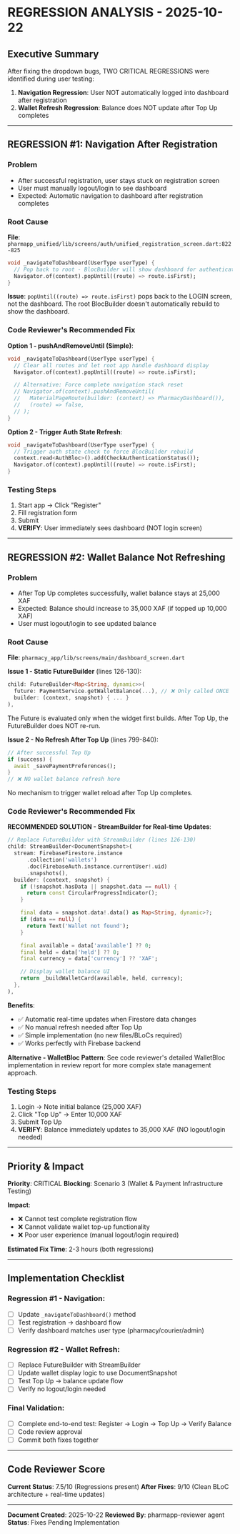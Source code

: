 # REGRESSION ANALYSIS - 2025-10-22

## Executive Summary

After fixing the dropdown bugs, TWO CRITICAL REGRESSIONS were identified during user testing:

1. **Navigation Regression**: User NOT automatically logged into dashboard after registration
2. **Wallet Refresh Regression**: Balance does NOT update after Top Up completes

---

## REGRESSION #1: Navigation After Registration

### Problem
- After successful registration, user stays stuck on registration screen
- User must manually logout/login to see dashboard
- Expected: Automatic navigation to dashboard after registration completes

### Root Cause
**File**: `pharmapp_unified/lib/screens/auth/unified_registration_screen.dart:822-825`

```dart
void _navigateToDashboard(UserType userType) {
  // Pop back to root - BlocBuilder will show dashboard for authenticated user
  Navigator.of(context).popUntil((route) => route.isFirst);
}
```

**Issue**: `popUntil((route) => route.isFirst)` pops back to the LOGIN screen, not the dashboard. The root BlocBuilder doesn't automatically rebuild to show the dashboard.

### Code Reviewer's Recommended Fix

**Option 1 - pushAndRemoveUntil (Simple)**:
```dart
void _navigateToDashboard(UserType userType) {
  // Clear all routes and let root app handle dashboard display
  Navigator.of(context).popUntil((route) => route.isFirst);

  // Alternative: Force complete navigation stack reset
  // Navigator.of(context).pushAndRemoveUntil(
  //   MaterialPageRoute(builder: (context) => PharmacyDashboard()),
  //   (route) => false,
  // );
}
```

**Option 2 - Trigger Auth State Refresh**:
```dart
void _navigateToDashboard(UserType userType) {
  // Trigger auth state check to force BlocBuilder rebuild
  context.read<AuthBloc>().add(CheckAuthenticationStatus());
  Navigator.of(context).popUntil((route) => route.isFirst);
}
```

### Testing Steps
1. Start app → Click "Register"
2. Fill registration form
3. Submit
4. **VERIFY**: User immediately sees dashboard (NOT login screen)

---

## REGRESSION #2: Wallet Balance Not Refreshing

### Problem
- After Top Up completes successfully, wallet balance stays at 25,000 XAF
- Expected: Balance should increase to 35,000 XAF (if topped up 10,000 XAF)
- User must logout/login to see updated balance

### Root Cause
**File**: `pharmacy_app/lib/screens/main/dashboard_screen.dart`

**Issue 1 - Static FutureBuilder** (lines 126-130):
```dart
child: FutureBuilder<Map<String, dynamic>>(
  future: PaymentService.getWalletBalance(...), // ❌ Only called ONCE
  builder: (context, snapshot) { ... }
),
```

The Future is evaluated only when the widget first builds. After Top Up, the FutureBuilder does NOT re-run.

**Issue 2 - No Refresh After Top Up** (lines 799-840):
```dart
// After successful Top Up
if (success) {
  await _savePaymentPreferences();
}
// ❌ NO wallet balance refresh here
```

No mechanism to trigger wallet reload after Top Up completes.

### Code Reviewer's Recommended Fix

**RECOMMENDED SOLUTION - StreamBuilder for Real-time Updates**:

```dart
// Replace FutureBuilder with StreamBuilder (lines 126-130)
child: StreamBuilder<DocumentSnapshot>(
  stream: FirebaseFirestore.instance
      .collection('wallets')
      .doc(FirebaseAuth.instance.currentUser!.uid)
      .snapshots(),
  builder: (context, snapshot) {
    if (!snapshot.hasData || snapshot.data == null) {
      return const CircularProgressIndicator();
    }

    final data = snapshot.data!.data() as Map<String, dynamic>?;
    if (data == null) {
      return Text('Wallet not found');
    }

    final available = data['available'] ?? 0;
    final held = data['held'] ?? 0;
    final currency = data['currency'] ?? 'XAF';

    // Display wallet balance UI
    return _buildWalletCard(available, held, currency);
  },
),
```

**Benefits**:
- ✅ Automatic real-time updates when Firestore data changes
- ✅ No manual refresh needed after Top Up
- ✅ Simple implementation (no new files/BLoCs required)
- ✅ Works perfectly with Firebase backend

**Alternative - WalletBloc Pattern**:
See code reviewer's detailed WalletBloc implementation in review report for more complex state management approach.

### Testing Steps
1. Login → Note initial balance (25,000 XAF)
2. Click "Top Up" → Enter 10,000 XAF
3. Submit Top Up
4. **VERIFY**: Balance immediately updates to 35,000 XAF (NO logout/login needed)

---

## Priority & Impact

**Priority**: CRITICAL
**Blocking**: Scenario 3 (Wallet & Payment Infrastructure Testing)

**Impact**:
- ❌ Cannot test complete registration flow
- ❌ Cannot validate wallet top-up functionality
- ❌ Poor user experience (manual logout/login required)

**Estimated Fix Time**: 2-3 hours (both regressions)

---

## Implementation Checklist

### Regression #1 - Navigation:
- [ ] Update `_navigateToDashboard()` method
- [ ] Test registration → dashboard flow
- [ ] Verify dashboard matches user type (pharmacy/courier/admin)

### Regression #2 - Wallet Refresh:
- [ ] Replace FutureBuilder with StreamBuilder
- [ ] Update wallet display logic to use DocumentSnapshot
- [ ] Test Top Up → balance update flow
- [ ] Verify no logout/login needed

### Final Validation:
- [ ] Complete end-to-end test: Register → Login → Top Up → Verify Balance
- [ ] Code review approval
- [ ] Commit both fixes together

---

## Code Reviewer Score

**Current Status**: 7.5/10 (Regressions present)
**After Fixes**: 9/10 (Clean BLoC architecture + real-time updates)

---

**Document Created**: 2025-10-22
**Reviewed By**: pharmapp-reviewer agent
**Status**: Fixes Pending Implementation
